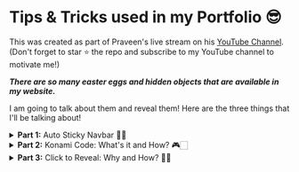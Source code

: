 # Tips & Tricks used in my Portfolio 😎
This was created as part of Praveen's live stream on his [YouTube Channel](https://www.youtube.com/praveenscience?sub_confirmation=1). (Don't forget to star :star: the repo and subscribe to my YouTube channel to motivate me!)

***There are so many easter eggs and hidden objects that are available in my website.*** 

I am going to talk about them and reveal them! Here are the three things that I'll be talking about!

<details>
  <summary><strong>Part 1:</strong> Auto Sticky Navbar 👌🏻</summary>
  <p align="center">
    <img src="./TT-PF-1.png" alt="Part 1" />
    <a href="https://youtu.be/Kd2IAgT-orQ">👉 Watch Part 1 📽 👈</a>
  </p>
</details>
<details>
  <summary><strong>Part 2:</strong> Konami Code: What's it and How? 🎮🏻</summary>
  <p align="center">
    <img src="./TT-PF-2.png" alt="Part 2" />
    <a href="https://youtu.be/cIw5dRTPQt4">👉 Watch Part 2 📽 👈</a>
  </p>
</details>
<details>
  <summary><strong>Part 3:</strong> Click to Reveal: Why and How? 🤘🏻</summary>
  <p align="center">
    <img src="./TT-PF-3.png" alt="Part 3" />
    <a href="https://youtu.be/mzJD1TdWMUI">👉 Watch Part 3 📽 👈</a>
  </p>
</details>
